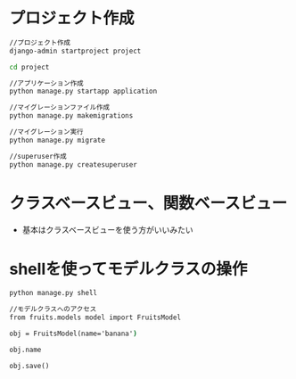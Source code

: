# プロジェクト作成
```cmd
//プロジェクト作成
django-admin startproject project

cd project

//アプリケーション作成
python manage.py startapp application

//マイグレーションファイル作成
python manage.py makemigrations

//マイグレーション実行
python manage.py migrate

//superuser作成
python manage.py createsuperuser

```
# クラスベースビュー、関数ベースビュー
* 基本はクラスベースビューを使う方がいいみたい

# shellを使ってモデルクラスの操作

```cmd
python manage.py shell

//モデルクラスへのアクセス
from fruits.models model import FruitsModel

obj = FruitsModel(name='banana')

obj.name

obj.save()

```

